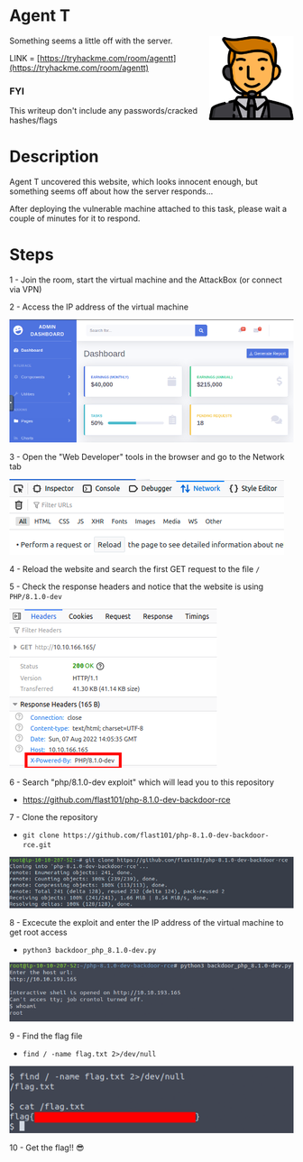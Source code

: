 # Agent T

<img align="right" src="https://github.com/matthernet/Writeups/blob/main/TryHackMe/Room/images/agentt/agentt1.png" width="150" height="150">

Something seems a little off with the server. 

LINK = [https://tryhackme.com/room/agentt](https://tryhackme.com/room/agentt)

### FYI
This writeup don't include any passwords/cracked hashes/flags

# Description

Agent T uncovered this website, which looks innocent enough, but something seems off about how the server responds...

After deploying the vulnerable machine attached to this task, please wait a couple of minutes for it to respond.


# Steps

1 - Join the room, start the virtual machine and the AttackBox (or connect via VPN)

2 - Access the IP address of the virtual machine

![](../Room/images/agentt/agentt2.png)

3 - Open the "Web Developer" tools in the browser and go to the Network tab

![](../Room/images/agentt/agentt3.png)

4 - Reload the website and search the first GET request to the file ```/```

5 - Check the response headers and notice that the website is using ```PHP/8.1.0-dev```

![](../Room/images/agentt/agentt4.png)

6 - Search "php/8.1.0-dev exploit" which will lead you to this repository
* https://github.com/flast101/php-8.1.0-dev-backdoor-rce

7 - Clone the repository
* ```git clone https://github.com/flast101/php-8.1.0-dev-backdoor-rce.git```

![](../Room/images/agentt/agentt5.png)

8 - Excecute the exploit and enter the IP address of the virtual machine to get root access
* ```python3 backdoor_php_8.1.0-dev.py```

![](../Room/images/agentt/agentt6.png)

9 - Find the flag file
* ```find / -name flag.txt 2>/dev/null```

![](../Room/images/agentt/agentt7.png)

10 - Get the flag!! 😎
